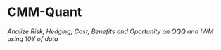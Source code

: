 # CMM-Quant
*Analize Risk, Hedging, Cost, Benefits and Oportunity on QQQ and IWM using 10Y of data*

